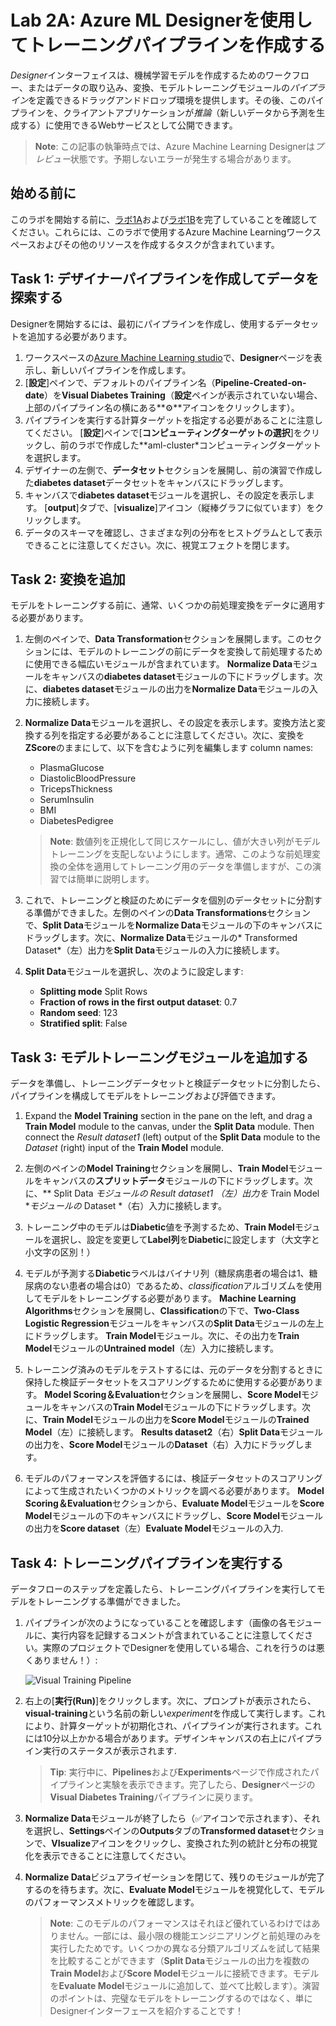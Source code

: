 # Lab 2A: Azure ML Designerを使用してトレーニングパイプラインを作成する

*Designer*インターフェイスは、機械学習モデルを作成するためのワークフロー、またはデータの取り込み、変換、モデルトレーニングモジュールの*パイプライン*を定義できるドラッグアンドドロップ環境を提供します。その後、このパイプラインを、クライアントアプリケーションが*推論*（新しいデータから予測を生成する）に使用できるWebサービスとして公開できます。

> **Note**: この記事の執筆時点では、Azure Machine Learning Designerは*プレビュー*状態です。予期しないエラーが発生する場合があります。

## 始める前に

このラボを開始する前に、[ラボ1A](Lab01A.md)および[ラボ1B](Lab01B.md)を完了していることを確認してください。これらには、このラボで使用するAzure Machine Learningワークスペースおよびその他のリソースを作成するタスクが含まれています。

## Task 1: デザイナーパイプラインを作成してデータを探索する

Designerを開始するには、最初にパイプラインを作成し、使用するデータセットを追加する必要があります。

1. ワークスペースの[Azure Machine Learning studio](https://ml.azure.com)で、**Designer**ページを表示し、新しいパイプラインを作成します。
2. [**設定**]ペインで、デフォルトのパイプライン名（**Pipeline-Created-on-date**）を**Visual Diabetes Training**（**設定**ペインが表示されていない場合、上部のパイプライン名の横にある**⚙**アイコンをクリックします）。
3. パイプラインを実行する計算ターゲットを指定する必要があることに注意してください。 [**設定**]ペインで[**コンピューティングターゲットの選択**]をクリックし、前のラボで作成した**aml-cluster*コンピューティングターゲットを選択します。
4. デザイナーの左側で、**データセット**セクションを展開し、前の演習で作成した**diabetes dataset**データセットをキャンバスにドラッグします。
5. キャンバスで**diabetes dataset**モジュールを選択し、その設定を表示します。 [**output**]タブで、[**visualize**]アイコン（縦棒グラフに似ています）をクリックします。
6. データのスキーマを確認し、さまざまな列の分布をヒストグラムとして表示できることに注意してください。次に、視覚エフェクトを閉じます。

## Task 2: 変換を追加

モデルをトレーニングする前に、通常、いくつかの前処理変換をデータに適用する必要があります。

1. 左側のペインで、**Data Transformation**セクションを展開します。このセクションには、モデルのトレーニングの前にデータを変換して前処理するために使用できる幅広いモジュールが含まれています。 **Normalize Data**モジュールをキャンバスの**diabetes dataset**モジュールの下にドラッグします。次に、**diabetes dataset**モジュールの出力を**Normalize Data**モジュールの入力に接続します。
2. **Normalize Data**モジュールを選択し、その設定を表示します。変換方法と変換する列を指定する必要があることに注意してください。次に、変換を**ZScore**のままにして、以下を含むように列を編集します
column names:
    * PlasmaGlucose
    * DiastolicBloodPressure
    * TricepsThickness
    * SerumInsulin
    * BMI
    * DiabetesPedigree

    > **Note**: 数値列を正規化して同じスケールにし、値が大きい列がモデルトレーニングを支配しないようにします。通常、このような前処理変換の全体を適用してトレーニング用のデータを準備しますが、この演習では簡単に説明します。

3. これで、トレーニングと検証のためにデータを個別のデータセットに分割する準備ができました。左側のペインの**Data Transformations**セクションで、**Split Data**モジュールを**Normalize Data**モジュールの下のキャンバスにドラッグします。次に、**Normalize Data**モジュールの* Transformed Dataset*（左）出力を**Split Data**モジュールの入力に接続します。

4. **Split Data**モジュールを選択し、次のように設定します:
    * **Splitting mode** Split Rows
    * **Fraction of rows in the first output dataset**: 0.7
    * **Random seed**: 123
    * **Stratified split**: False

## Task 3: モデルトレーニングモジュールを追加する

データを準備し、トレーニングデータセットと検証データセットに分割したら、パイプラインを構成してモデルをトレーニングおよび評価できます。

1. Expand the **Model Training** section in the pane on the left, and drag a **Train Model** module to the canvas, under the **Split Data** module. Then connect the *Result dataset1* (left) output of the **Split Data** module to the *Dataset* (right) input of the **Train Model** module.
1. 左側のペインの**Model Training**セクションを展開し、**Train Model**モジュールをキャンバスの**スプリットデータ**モジュールの下にドラッグします。次に、** Split Data **モジュールの* Result dataset1 *（左）出力を** Train Model **モジュールの* Dataset *（右）入力に接続します。

2. トレーニング中のモデルは**Diabetic**値を予測するため、**Train Model**モジュールを選択し、設定を変更して**Label列**を**Diabetic**に設定します（大文字と小文字の区別！）

3. モデルが予測する**Diabetic**ラベルはバイナリ列（糖尿病患者の場合は1、糖尿病のない患者の場合は0）であるため、*classification*アルゴリズムを使用してモデルをトレーニングする必要があります。 **Machine Learning Algorithms**セクションを展開し、**Classification**の下で、**Two-Class Logistic Regression**モジュールをキャンバスの**Split Data**モジュールの左上にドラッグします。 **Train Model**モジュール。次に、その出力を**Train Model**モジュールの**Untrained model**（左）入力に接続します。

4. トレーニング済みのモデルをテストするには、元のデータを分割するときに保持した検証データセットをスコアリングするために使用する必要があります。 **Model Scoring＆Evaluation**セクションを展開し、**Score Model**モジュールをキャンバスの**Train Model**モジュールの下にドラッグします。次に、**Train Model**モジュールの出力を**Score Model**モジュールの**Trained Model**（左）に接続します。 **Results dataset2**（右）**Split Data**モジュールの出力を、**Score Model**モジュールの**Dataset**（右）入力にドラッグします。

5. モデルのパフォーマンスを評価するには、検証データセットのスコアリングによって生成されたいくつかのメトリックを調べる必要があります。 **Model Scoring＆Evaluation**セクションから、**Evaluate Model**モジュールを**Score Model**モジュールの下のキャンバスにドラッグし、**Score Model**モジュールの出力を**Score dataset**（左）**Evaluate Model**モジュールの入力.

## Task 4:  トレーニングパイプラインを実行する

データフローのステップを定義したら、トレーニングパイプラインを実行してモデルをトレーニングする準備ができました。

1. パイプラインが次のようになっていることを確認します（画像の各モジュールに、実行内容を記録するコメントが含まれていることに注意してください。実際のプロジェクトでDesignerを使用している場合、これを行うのは悪くありません！）:

    ![Visual Training Pipeline](images/visual-training.jpg)

2. 右上の[**実行(Run)**]をクリックします。次に、プロンプトが表示されたら、**visual-training**という名前の新しい*experiment*を作成して実行します。これにより、計算ターゲットが初期化され、パイプラインが実行されます。これには10分以上かかる場合があります。デザインキャンバスの右上にパイプライン実行のステータスが表示されます.

    > **Tip**: 実行中に、**Pipelines**および**Experiments**ページで作成されたパイプラインと実験を表示できます。完了したら、**Designer**ページの**Visual Diabetes Training**パイプラインに戻ります。

3. **Normalize Data**モジュールが終了したら（&#x2705;アイコンで示されます）、それを選択し、**Settings**ペインの**Outputs**タブの**Transformed dataset**セクションで、**VIsualize**アイコンをクリックし、変換された列の統計と分布の視覚化を表示できることに注意してください。


4. **Normalize Data**ビジュアライゼーションを閉じて、残りのモジュールが完了するのを待ちます。次に、**Evaluate Model**モジュールを視覚化して、モデルのパフォーマンスメトリックを確認します。

    > **Note**: このモデルのパフォーマンスはそれほど優れているわけではありません。一部には、最小限の機能エンジニアリングと前処理のみを実行したためです。いくつかの異なる分類アルゴリズムを試して結果を比較することができます（**Split Data**モジュールの出力を複数の**Train Model**および**Score Model**モジュールに接続できます。モデルを**Evaluate Model**モジュールに追加して、並べて比較します）。演習のポイントは、完璧なモデルをトレーニングするのではなく、単にDesignerインターフェースを紹介することです！
